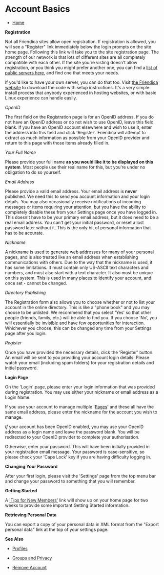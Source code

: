 Account Basics
==============

* [Home](help)


**Registration**

Not all Friendica sites allow open registration. If registration is allowed, you will see a "Register" link immediately below the login prompts on the site home page. Following this link will take you to the site registration page.  The strength of our network is that lots of different sites are all completely compatible with each other.  If the site you're visting doesn't allow registration, or you think you might prefer another one, you can find a <a href="http://dir.friendica.com/siteinfo">list of public servers here</a>, and find one that meets your needs.  

If you'd like to have your own server, you can do that too.  Visit <a href="http://friendica.com/download">the Friendica website</a> to download the code with setup instructions.  It's a very simple install process that anybody experienced in hosting websites, or with basic Linux experience can handle easily.


*OpenID*

The first field on the Registration page is for an OpenID address. If you do not have an OpenID address or do not wish to use OpenID, leave this field blank. If you have an OpenID account elsewhere and wish to use it, enter the address into this field and click 'Register'. Friendica will attempt to extract as much information as possible from your OpenID provider and return to this page with those items already filled in.


*Your Full Name*

Please provide your full name **as you would like it to be displayed on this system**.  Most people use their real name for this, but you're under no obligation to do so yourself.


*Email Address*

Please provide a valid email address. Your email address is **never** published. We need this to send you account information and your login details. You may also occasionally receive notifications of incoming messages or items requiring your attention, but you have the ability to completely disable these from your Settings page once you have logged in.  This doesn't have to be your primary email address, but it does need to be a real email address.  You can't get your initial password, or reset a lost password later without it.  This is the only bit of personal information that has to be accurate.


*Nickname*

A nickname is used to generate web addresses for many of your personal pages, and is also treated like an email address when establishing communications with others. Due to the way that the nickname is used, it has some limitations. It must contain only US-ASCII text characters and numbers, and must also start with a text character. It also must be unique on this system. This is used in many places to identify your account, and once set - cannot be changed.


*Directory Publishing*

The Registration form also allows you to choose whether or not to list your account in the online directory. This is like a "phone book" and you may choose to be unlisted. We recommend that you select 'Yes' so that other people (friends, family, etc.) will be able to find you. If you choose 'No', you will essentially be invisible and have few opportunities for interaction. Whichever you choose, this can be changed any time from your Settings page after you login. 


*Register*

Once you have provided the necessary details, click the 'Register' button. An email will be sent to you providing your account login details. Please watch your email (including spam folders) for your registration details and initial password. 


**Login Page**

On the 'Login' page, please enter your login information that was provided during registration. You may use either your nickname or email address as a Login Name. 

If you use your account to manage multiple '[Pages](help/Pages)' and these all have the same email address, please enter the nickname for the account you wish to manage.  

*If* your account has been OpenID enabled, you may use your OpenID address as a login name and leave the password blank. You will be redirected to your OpenID provider to complete your authorisation. 

Otherwise, enter your password. This will have been initially provided in your registration email message. Your password is case-sensitive, so please check your 'Caps Lock' key if you are having difficulty logging in. 


**Changing Your Password**

After your first login, please visit the 'Settings' page from the top menu bar and change your password to something that you will remember.


**Getting Started**

A ['Tips for New Members'](newmember) link will show up on your home page for two weeks to provide some important Getting Started information.


**Retrieving Personal Data**

You can export a copy of your personal data in XML format from the "Export personal data" link at the top of your settings  page.


**See Also**

* [Profiles](help/Profiles)

* [Groups and Privacy](help/Groups-and-Privacy)

* [Remove Account](help/Remove-Account)

